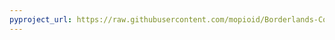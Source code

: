 ```yaml
---
pyproject_url: https://raw.githubusercontent.com/mopioid/Borderlands-Commander/refs/heads/master/Commander/pyproject.toml
---
```

